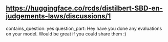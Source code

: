 ## https://huggingface.co/rcds/distilbert-SBD-en-judgements-laws/discussions/1

contains_question: yes
question_part: Hey have you done any evaluations on your model. Would be great if you could share them :)